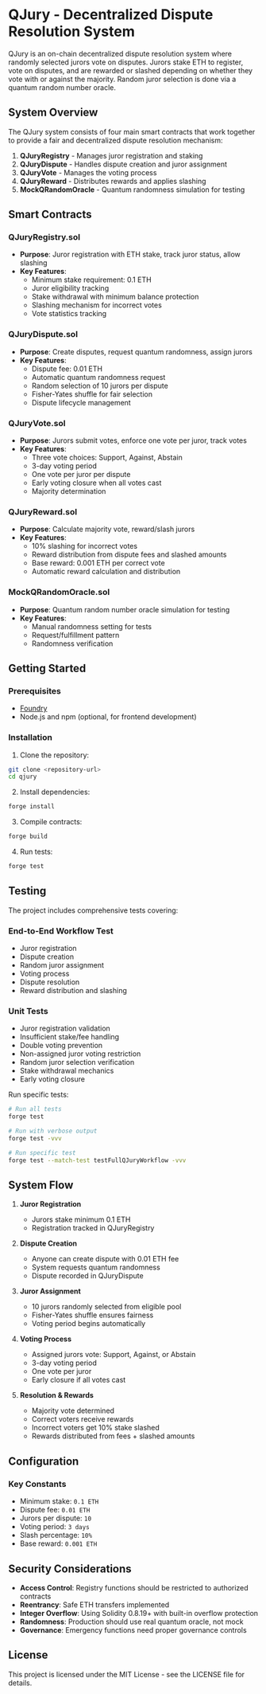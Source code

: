 # QJury - Decentralized Dispute Resolution System

QJury is an on-chain decentralized dispute resolution system where randomly selected jurors vote on disputes. Jurors stake ETH to register, vote on disputes, and are rewarded or slashed depending on whether they vote with or against the majority. Random juror selection is done via a quantum random number oracle.

## System Overview

The QJury system consists of four main smart contracts that work together to provide a fair and decentralized dispute resolution mechanism:

1. **QJuryRegistry** - Manages juror registration and staking
2. **QJuryDispute** - Handles dispute creation and juror assignment
3. **QJuryVote** - Manages the voting process
4. **QJuryReward** - Distributes rewards and applies slashing
5. **MockQRandomOracle** - Quantum randomness simulation for testing

## Smart Contracts

### QJuryRegistry.sol
- **Purpose**: Juror registration with ETH stake, track juror status, allow slashing
- **Key Features**:
  - Minimum stake requirement: 0.1 ETH
  - Juror eligibility tracking
  - Stake withdrawal with minimum balance protection
  - Slashing mechanism for incorrect votes
  - Vote statistics tracking

### QJuryDispute.sol
- **Purpose**: Create disputes, request quantum randomness, assign jurors
- **Key Features**:
  - Dispute fee: 0.01 ETH
  - Automatic quantum randomness request
  - Random selection of 10 jurors per dispute
  - Fisher-Yates shuffle for fair selection
  - Dispute lifecycle management

### QJuryVote.sol
- **Purpose**: Jurors submit votes, enforce one vote per juror, track votes
- **Key Features**:
  - Three vote choices: Support, Against, Abstain
  - 3-day voting period
  - One vote per juror per dispute
  - Early voting closure when all votes cast
  - Majority determination

### QJuryReward.sol
- **Purpose**: Calculate majority vote, reward/slash jurors
- **Key Features**:
  - 10% slashing for incorrect votes
  - Reward distribution from dispute fees and slashed amounts
  - Base reward: 0.001 ETH per correct vote
  - Automatic reward calculation and distribution

### MockQRandomOracle.sol
- **Purpose**: Quantum random number oracle simulation for testing
- **Key Features**:
  - Manual randomness setting for tests
  - Request/fulfillment pattern
  - Randomness verification

## Getting Started

### Prerequisites
- [Foundry](https://book.getfoundry.sh/getting-started/installation)
- Node.js and npm (optional, for frontend development)

### Installation

1. Clone the repository:
```bash
git clone <repository-url>
cd qjury
```

2. Install dependencies:
```bash
forge install
```

3. Compile contracts:
```bash
forge build
```

4. Run tests:
```bash
forge test
```

## Testing

The project includes comprehensive tests covering:

### End-to-End Workflow Test
- Juror registration
- Dispute creation
- Random juror assignment
- Voting process
- Dispute resolution
- Reward distribution and slashing

### Unit Tests
- Juror registration validation
- Insufficient stake/fee handling
- Double voting prevention
- Non-assigned juror voting restriction
- Random juror selection verification
- Stake withdrawal mechanics
- Early voting closure

Run specific tests:
```bash
# Run all tests
forge test

# Run with verbose output
forge test -vvv

# Run specific test
forge test --match-test testFullQJuryWorkflow -vvv
```

## System Flow

1. **Juror Registration**
   - Jurors stake minimum 0.1 ETH
   - Registration tracked in QJuryRegistry

2. **Dispute Creation**
   - Anyone can create dispute with 0.01 ETH fee
   - System requests quantum randomness
   - Dispute recorded in QJuryDispute

3. **Juror Assignment**
   - 10 jurors randomly selected from eligible pool
   - Fisher-Yates shuffle ensures fairness
   - Voting period begins automatically

4. **Voting Process**
   - Assigned jurors vote: Support, Against, or Abstain
   - 3-day voting period
   - One vote per juror
   - Early closure if all votes cast

5. **Resolution & Rewards**
   - Majority vote determined
   - Correct voters receive rewards
   - Incorrect voters get 10% stake slashed
   - Rewards distributed from fees + slashed amounts

## Configuration

### Key Constants
- Minimum stake: `0.1 ETH`
- Dispute fee: `0.01 ETH`
- Jurors per dispute: `10`
- Voting period: `3 days`
- Slash percentage: `10%`
- Base reward: `0.001 ETH`

## Security Considerations

- **Access Control**: Registry functions should be restricted to authorized contracts
- **Reentrancy**: Safe ETH transfers implemented
- **Integer Overflow**: Using Solidity 0.8.19+ with built-in overflow protection
- **Randomness**: Production should use real quantum oracle, not mock
- **Governance**: Emergency functions need proper governance controls




## License

This project is licensed under the MIT License - see the LICENSE file for details.
